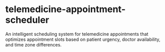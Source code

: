 # telemedicine-appointment-scheduler
An intelligent scheduling system for telemedicine appointments that optimizes appointment slots based on patient urgency, doctor availability, and time zone differences.
